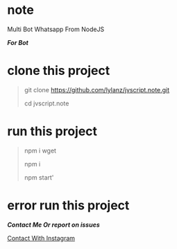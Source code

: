 # note
Multi Bot Whatsapp From NodeJS

***For Bot***
# clone this project
>git clone https://github.com/lylanz/jvscript.note.git
>
>cd jvscript.note


# run this project 
>npm i wget
>
>npm i
>
>npm start' 

# error run this project
***Contact Me Or report on issues***

[Contact With Instagram](https://instagram.com/lanzvian)
